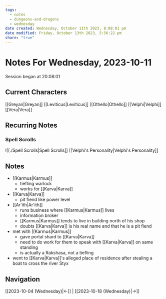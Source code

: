 ```yaml
---
tags:
  - notes
  - dungeons-and-dragons
  - wednesday
date created: Wednesday, October 11th 2023, 8:08:01 pm
date modified: Friday, October 13th 2023, 5:56:22 pm
share: "true"
---
```


# Notes For Wednesday, 2023-10-11
Session began at 20:08:01
## Current Characters
[[Greyan|Greyan]]
[[Leviticus|Leviticus]]
[[Othello|Othello]]
[[Velphi|Velphi]]
[[Vera|Vera]]
## Recurring Notes
### Spell Scrolls
![[./Spell Scrolls|Spell Scrolls]]
[[Velphi's Personality|Velphi's Personality]]
## Notes
- [[Karmus|Karmus]]
	- tiefling warlock
	- works for [[Karva|Karva]]
- [[Karva|Karva]]
	- pit fiend like power level
- [[Ar'ith|Ar'ith]]
	- runs business where [[Karmus|Karmus]] lives
	- information broker
	- [[Karmus|Karmus]] tends to live in building north of his shop
	- doubts [[Karva|Karva]] is his real name and that he is a pit fiend
- met with [[Karmus|Karmus]]
	- gave portal shard to [[Karva|Karva]]
	- need to do work for them to speak with [[Karva|Karva]] on same standing
	- is actually a Rakshasa, not a tiefling
- went to [[Karva|Karva]]'s alleged place of residence after stealing a boat to cross the river Styx
## Navigation
[[2023-10-04 (Wednesday)|←]] | [[2023-10-18 (Wednesday)|→]]